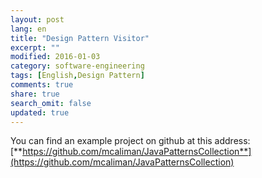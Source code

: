 ```yaml
---
layout: post
lang: en
title: "Design Pattern Visitor"
excerpt: ""
modified: 2016-01-03
category: software-engineering
tags: [English,Design Pattern]
comments: true
share: true
search_omit: false
updated: true
---
```


You can find an example project on github at this address:
[**https://github.com/mcaliman/JavaPatternsCollection**](https://github.com/mcaliman/JavaPatternsCollection)
